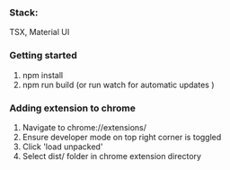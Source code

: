 
### Stack:
TSX, Material UI

### Getting started

1. npm install
2. npm run build (or run watch for automatic updates )


### Adding extension to chrome

1. Navigate to chrome://extensions/
2. Ensure developer mode on top right corner is toggled
3. Click 'load unpacked'
4. Select dist/ folder in chrome extension directory